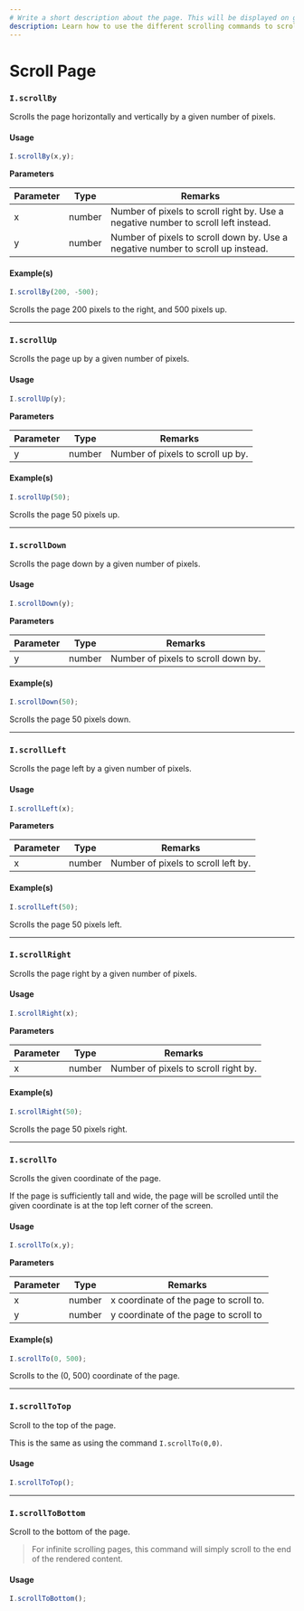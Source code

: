 ```yaml
---
# Write a short description about the page. This will be displayed on google search results.
description: Learn how to use the different scrolling commands to scroll pages in your UIlicious test.
---
```


# Scroll Page

### `I.scrollBy` <a href="#iscrollby" id="iscrollby"></a>

Scrolls the page horizontally and vertically by a given number of pixels.

#### Usage <a href="#usage" id="usage"></a>

```javascript
I.scrollBy(x,y);
```

**Parameters**

| Parameter | Type   | Remarks                                                                            |
| --------- | ------ | ---------------------------------------------------------------------------------- |
| x         | number | Number of pixels to scroll right by. Use a negative number to scroll left instead. |
| y         | number | Number of pixels to scroll down by. Use a negative number to scroll up instead.    |

#### Example(s) <a href="#examples" id="examples"></a>

```javascript
I.scrollBy(200, -500);
```

Scrolls the page 200 pixels to the right, and 500 pixels up.

***

### `I.scrollUp` <a href="#iscrollup" id="iscrollup"></a>

Scrolls the page up by a given number of pixels.

#### Usage <a href="#usage" id="usage"></a>

```javascript
I.scrollUp(y);
```

**Parameters**

| Parameter | Type   | Remarks                           |
| --------- | ------ | --------------------------------- |
| y         | number | Number of pixels to scroll up by. |

#### Example(s) <a href="#examples" id="examples"></a>

```javascript
I.scrollUp(50);
```

Scrolls the page 50 pixels up.

***

### `I.scrollDown` <a href="#iscrolldown" id="iscrolldown"></a>

Scrolls the page down by a given number of pixels.

#### Usage <a href="#usage" id="usage"></a>

```javascript
I.scrollDown(y);
```

**Parameters**

| Parameter | Type   | Remarks                             |
| --------- | ------ | ----------------------------------- |
| y         | number | Number of pixels to scroll down by. |

#### Example(s) <a href="#examples" id="examples"></a>

```javascript
I.scrollDown(50);
```

Scrolls the page 50 pixels down.

***

### `I.scrollLeft` <a href="#iscrollleft" id="iscrollleft"></a>

Scrolls the page left by a given number of pixels.

#### Usage <a href="#usage" id="usage"></a>

```javascript
I.scrollLeft(x);
```

**Parameters**

| Parameter | Type   | Remarks                             |
| --------- | ------ | ----------------------------------- |
| x         | number | Number of pixels to scroll left by. |

#### Example(s) <a href="#examples" id="examples"></a>

```javascript
I.scrollLeft(50);
```

Scrolls the page 50 pixels left.

***

### `I.scrollRight` <a href="#iscrollright" id="iscrollright"></a>

Scrolls the page right by a given number of pixels.

#### Usage <a href="#usage" id="usage"></a>

```javascript
I.scrollRight(x);
```

**Parameters**

| Parameter | Type   | Remarks                              |
| --------- | ------ | ------------------------------------ |
| x         | number | Number of pixels to scroll right by. |

#### Example(s) <a href="#examples" id="examples"></a>

```javascript
I.scrollRight(50);
```

Scrolls the page 50 pixels right.

***

### `I.scrollTo` <a href="#iscrollto" id="iscrollto"></a>

Scrolls the given coordinate of the page.

If the page is sufficiently tall and wide, the page will be scrolled until the given coordinate is at the top left corner of the screen.

#### Usage <a href="#usage" id="usage"></a>

```javascript
I.scrollTo(x,y);
```

**Parameters**

| Parameter | Type   | Remarks                                |
| --------- | ------ | -------------------------------------- |
| x         | number | x coordinate of the page to scroll to. |
| y         | number | y coordinate of the page to scroll to  |

#### Example(s) <a href="#examples" id="examples"></a>

```javascript
I.scrollTo(0, 500);
```

Scrolls to the (0, 500) coordinate of the page.

***

### `I.scrollToTop` <a href="#iscrolltotop" id="iscrolltotop"></a>

Scroll to the top of the page.

This is the same as using the command `I.scrollTo(0,0)`.

#### Usage <a href="#usage" id="usage"></a>

```javascript
I.scrollToTop();
```

***

### `I.scrollToBottom` <a href="#iscrolltobottom" id="iscrolltobottom"></a>

Scroll to the bottom of the page.

> For infinite scrolling pages, this command will simply scroll to the end of the rendered content.

#### Usage <a href="#usage" id="usage"></a>

```javascript
I.scrollToBottom();
```

